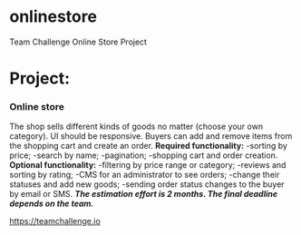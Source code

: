 # onlinestore
Team Challenge Online Store Project

# **Project:**

### **Online store**

The shop sells different kinds of goods no matter (choose your own category).
UI should be responsive.
Buyers can add and remove items from the shopping cart and create an order.
**Required functionality:**
-sorting by price;
-search by name;
-pagination;
-shopping cart and order creation.
**Optional functionality:**
-filtering by price range or category;
-reviews and sorting by rating;
-CMS for an administrator to see orders;
-change their statuses and add new goods;
-sending order status changes to the buyer by email or SMS.
***The estimation effort is 2 months.
The final deadline depends on the team.***

https://teamchallenge.io
